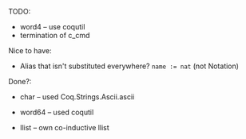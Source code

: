 TODO:
- word4 – use coqutil
- termination of c_cmd

Nice to have:
- Alias that isn't substituted everywhere? `name := nat` (not Notation)

Done?:
- char – used Coq.Strings.Ascii.ascii
- word64 – used coqutil


- llist – own co-inductive llist
